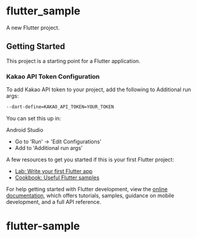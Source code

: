 # flutter_sample

A new Flutter project.

## Getting Started

This project is a starting point for a Flutter application.

### Kakao API Token Configuration


To add Kakao API token to your project, add the following to Additional run args:

```bash
--dart-define=KAKAO_API_TOKEN=YOUR_TOKEN
```

You can set this up in:

Android Studio
- Go to 'Run' → 'Edit Configurations'
- Add to 'Additional run args'

A few resources to get you started if this is your first Flutter project:

- [Lab: Write your first Flutter app](https://docs.flutter.dev/get-started/codelab)
- [Cookbook: Useful Flutter samples](https://docs.flutter.dev/cookbook)

For help getting started with Flutter development, view the
[online documentation](https://docs.flutter.dev/), which offers tutorials,
samples, guidance on mobile development, and a full API reference.
# flutter-sample
